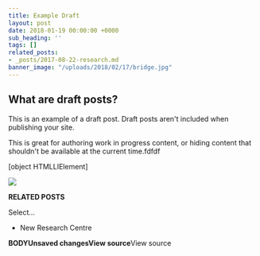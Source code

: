 ```yaml
---
title: Example Draft
layout: post
date: 2018-01-19 00:00:00 +0000
sub_heading: ''
tags: []
related_posts:
- _posts/2017-08-22-research.md
banner_image: "/uploads/2018/02/17/bridge.jpg"
---
```

## What are draft posts?

This is an example of a draft post. Draft posts aren't included when publishing your site.

This is great for authoring work in progress content, or hiding content that shouldn't be available at the current time.fdfdf

\[object HTMLLIElement\]

![](/uploads/2018/02/17/bridge.jpg)

**RELATED POSTS**

Select...

* New Research Centre

**BODYUnsaved changesView source**View source